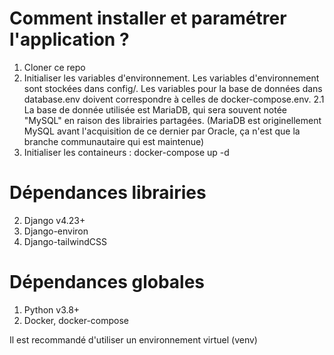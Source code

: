 # Comment installer et paramétrer l'application ?

1. Cloner ce repo
2. Initialiser les variables d'environnement. Les variables d'environnement sont stockées dans config/. Les variables pour la base de données dans database.env doivent correspondre à celles de docker-compose.env.
   2.1 La base de donnée utilisée est MariaDB, qui sera souvent notée "MySQL" en raison des librairies partagées. (MariaDB est originellement MySQL avant l'acquisition de ce dernier par Oracle, ça n'est que la branche communautaire qui est maintenue)
3. Initialiser les containeurs : docker-compose up -d

# Dépendances librairies

2. Django v4.23+
3. Django-environ
4. Django-tailwindCSS

# Dépendances globales

1. Python v3.8+
2. Docker, docker-compose

Il est recommandé d'utiliser un environnement virtuel (venv)
